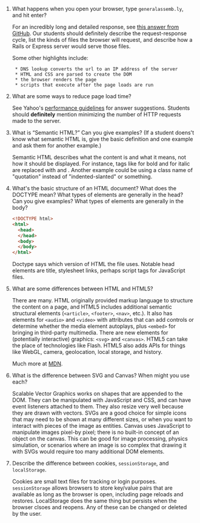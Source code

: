 1. What happens when you open your browser, type `generalassemb.ly`, and hit enter?

	For an incredibly long and detailed response, see <a href="https://github.com/alex/what-happens-when" target="_blank">this answer from GitHub</a>.  Our students should definitely describe the request-response cycle, list the kinds of files the browser will request, and describe how a Rails or Express server would serve those files.   

	Some other highlights include:   
		
	   	* DNS lookup converts the url to an IP address of the server   
	   	* HTML and CSS are parsed to create the DOM   
	   	* the browser renders the page   
	   	* scripts that execute after the page loads are run   

1. What are some ways to reduce page load time?

	See Yahoo's <a href="https://developer.yahoo.com/performance/rules.html" targe="_blank">performance guidelines</a> for answer suggestions.  Students should **definitely** mention minimizing the number of HTTP requests made to the server.  


1. What is “Semantic HTML?” Can you give examples? (If a student doens't know what semantic HTML is, give the basic definition and one example and ask them for another example.)

	Semantic HTML describes what the content is and what it means, not how it should be displayed. For instance, tags like <b></b> for bold and <i></i> for italic are replaced with <strong></strong> and <em></em>.   Another example could be using a class name of "quotation" instead of "indented-slanted" or something.

1. What's the basic structure of an HTML document? What does the DOCTYPE mean? What types of elements are generally in the head? Can you give examples?  What types of elements are generally in the body?
	
	```html
	<!DOCTYPE html>
	<html>
	  <head>
	  </head>
	  <body>
	  </body>
    </html>
    ```

    Doctype says which version of HTML the file uses.  Notable head elements are title, stylesheet links, perhaps script tags for JavaScript files.

1. What are some differences between HTML and HTML5?

	There are many. HTML originally provided markup language to structure the content on a page, and HTML5 includes additional semantic structural elements (`<article>`, `<footer>`, `<nav>`, etc.). It also has elements for `<audio>` and `<video>` with attributes that can add controls or determine whether the media element autoplays, plus `<embed>` for bringing in third-party multimedia.  There are new elements for (potentially interactive) graphics: `<svg>` and `<canvas>`. HTML5 can take the place of technologies like Flash. HTML5 also adds APIs for things like WebGL, camera, geolocation, local storage, and history.

	Much more at <a href="https://developer.mozilla.org/en-US/docs/Web/Guide/HTML/HTML5" target="_blank">MDN</a>.



1. What is the difference between SVG and Canvas? When might you use each?

	Scalable Vector Graphics works on shapes that are appended to the DOM. They can be manipulated with JavaScript and CSS, and can have event listeners attached to them. They also resize very well because they are drawn with vectors. SVGs are a good choice for simple icons that may need to be shown at many different sizes, or when you want to interact with pieces of the image as entities.  Canvas uses JavaScript to manipulate images pixel-by pixel; there is no built-in concept of an object on the canvas. This can be good for image processing, physics simulation, or scenarios where an image is so complex that drawing it with SVGs would require too many additional DOM elements. 


1. Describe the difference between cookies, `sessionStorage`, and `localStorage`.

	Cookies are small text files for tracking or login purposes. `sessionStorage` allows browsers to store key/value pairs that are available as long as the browser is open, including page reloads and restores.  LocalStorage does the same thing but persists when the browser clsoes and reopens. Any of these can be changed or deleted by the user. 